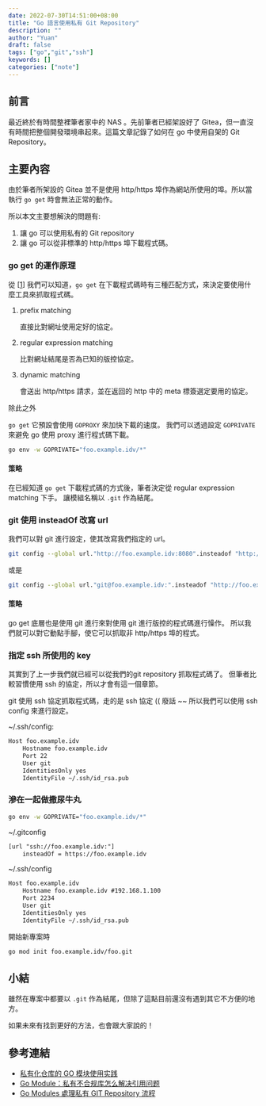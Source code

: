 ```yaml
---
date: 2022-07-30T14:51:00+08:00
title: "Go 語言使用私有 Git Repository"
description: ""
author: "Yuan"
draft: false
tags: ["go","git","ssh"]
keywords: []
categories: ["note"]
---
```


## 前言

最近終於有時間整裡筆者家中的 NAS 。先前筆者已經架設好了 Gitea，但一直沒有時間把整個開發環境串起來。這篇文章記錄了如何在 go 中使用自架的 Git Repository。
<!--more-->

## 主要內容

由於筆者所架設的 Gitea 並不是使用 http/https 埠作為網站所使用的埠。所以當執行 `go get` 時會無法正常的動作。

所以本文主要想解決的問題有:

1. 讓 go 可以使用私有的 Git repository
2. 讓 go 可以從非標準的 http/https 埠下載程式碼。

### go get 的運作原理

從 [[1]] 我們可以知道，`go get`  在下載程式碼時有三種匹配方式，來決定要使用什麼工具來抓取程式碼。

1. prefix matching
	
	直接比對網址使用定好的協定。
2. regular expression matching
	
	比對網址結尾是否為已知的版控協定。
3. dynamic matching

	會送出 http/https 請求，並在返回的 http 中的 meta 標簽選定要用的協定。

除此之外

`go get` 它預設會使用 `GOPROXY` 來加快下載的速度。
我們可以透過設定 `GOPRIVATE` 來避免 go 使用 proxy 進行程式碼下載。

```bash
go env -w GOPRIVATE="foo.example.idv/*"
```

#### 策略

在已經知道 `go get` 下載程式碼的方式後，筆者決定從 regular expression matching 下手。 
讓模組名稱以 `.git` 作為結尾。

### git 使用 insteadOf 改寫 url

我們可以對 git 進行設定，使其改寫我們指定的 url。

```bash
git config --global url."http://foo.example.idv:8080".insteadof "http://foo.example.idv"
```

或是

```bash
git config --global url."git@foo.example.idv:".insteadof "http://foo.example.idv"
```

#### 策略

go get 底層也是使用 git 進行來對使用 git 進行版控的程式碼進行懆作。
所以我們就可以對它動點手腳，使它可以抓取非 http/https 埠的程式。

### 指定 ssh 所使用的 key

其實到了上一步我們就已經可以從我們的git repository 抓取程式碼了。
但筆者比較習慣使用 ssh 的協定，所以才會有這一個章節。

git 使用 ssh 協定抓取程式碼，走的是 ssh 協定 (( 廢話 ~~
所以我們可以使用 ssh config 來進行設定。

~/.ssh/config:

```txt
Host foo.example.idv
    Hostname foo.example.idv
    Port 22
    User git
    IdentitiesOnly yes
    IdentityFile ~/.ssh/id_rsa.pub
``` 

### 滲在一起做撒尿牛丸

```bash
go env -w GOPRIVATE="foo.example.idv/*"
```

~/.gitconfig

```txt
[url "ssh://foo.example.idv:"]
    insteadOf = https://foo.example.idv
```

~/.ssh/config

```txt
Host foo.example.idv
    Hostname foo.example.idv #192.168.1.100
    Port 2234
    User git
    IdentitiesOnly yes
    IdentityFile ~/.ssh/id_rsa.pub
```

開始新專案時

```bash
go mod init foo.example.idv/foo.git
```

## 小結

雖然在專案中都要以 `.git` 作為結尾，但除了這點目前還沒有遇到其它不方便的地方。

如果未來有找到更好的方法，也會跟大家說的！ 

## 參考連結

- [私有化仓库的 GO 模块使用实践][1]
- [Go Module：私有不合规库怎么解决引用问题][2]
- [Go Modules 處理私有 GIT Repository 流程][3]

[1]:https://studygolang.com/articles/35235
[2]:https://developer.51cto.com/article/682237.html
[3]:https://blog.wu-boy.com/2020/03/read-private-module-in-golang/

